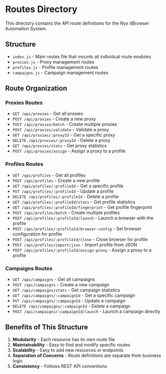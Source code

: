 # Routes Directory

This directory contains the API route definitions for the Nyx itBrowser Automation System.

## Structure

- `index.js` - Main routes file that mounts all individual route modules
- `proxies.js` - Proxy management routes
- `profiles.js` - Profile management routes
- `campaigns.js` - Campaign management routes

## Route Organization

### Proxies Routes
- `GET /api/proxies` - Get all proxies
- `POST /api/proxies` - Create a new proxy
- `POST /api/proxies/batch` - Create multiple proxies
- `POST /api/proxies/validate` - Validate a proxy
- `GET /api/proxies/:proxyId` - Get a specific proxy
- `DELETE /api/proxies/:proxyId` - Delete a proxy
- `GET /api/proxies/stats` - Get proxy statistics
- `POST /api/proxies/assign` - Assign a proxy to a profile

### Profiles Routes
- `GET /api/profiles` - Get all profiles
- `POST /api/profiles` - Create a new profile
- `GET /api/profiles/:profileId` - Get a specific profile
- `PUT /api/profiles/:profileId` - Update a profile
- `DELETE /api/profiles/:profileId` - Delete a profile
- `GET /api/profiles/:profileId/stats` - Get profile statistics
- `GET /api/profiles/:profileId/fingerprint` - Get profile fingerprint
- `POST /api/profiles/batch` - Create multiple profiles
- `POST /api/profiles/:profileId/launch` - Launch a browser with the profile
- `POST /api/profiles/:profileId/browser-config` - Set browser configuration for profile
- `POST /api/profiles/:profileId/close` - Close browser for profile
- `POST /api/profiles/import/json` - Import profile from JSON
- `POST /api/profiles/:profileId/assign-proxy` - Assign a proxy to a profile

### Campaigns Routes
- `GET /api/campaigns` - Get all campaigns
- `POST /api/campaigns` - Create a new campaign
- `GET /api/campaigns/stats` - Get campaign statistics
- `GET /api/campaigns/:campaignId` - Get a specific campaign
- `PUT /api/campaigns/:campaignId` - Update a campaign
- `DELETE /api/campaigns/:campaignId` - Delete a campaign
- `POST /api/campaigns/:campaignId/launch` - Launch a campaign directly

## Benefits of This Structure

1. **Modularity** - Each resource has its own route file
2. **Maintainability** - Easy to find and modify specific routes
3. **Scalability** - Easy to add new resources or endpoints
4. **Separation of Concerns** - Route definitions are separate from business logic
5. **Consistency** - Follows REST API conventions